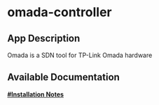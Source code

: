 # omada-controller

## App Description

Omada is a SDN tool for TP-Link Omada hardware

## Available Documentation

[**#Installation Notes**](charts/stable/omada-controller/installation_notes)

